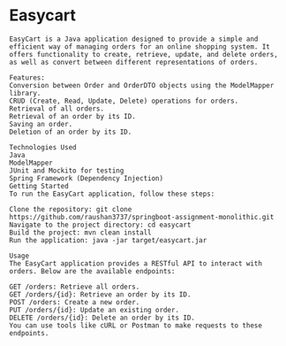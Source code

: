 # Easycart
    
    EasyCart is a Java application designed to provide a simple and efficient way of managing orders for an online shopping system. It offers functionality to create, retrieve, update, and delete orders, as well as convert between different representations of orders.
    
    Features:
    Conversion between Order and OrderDTO objects using the ModelMapper library.
    CRUD (Create, Read, Update, Delete) operations for orders.
    Retrieval of all orders.
    Retrieval of an order by its ID.
    Saving an order.
    Deletion of an order by its ID.

    Technologies Used
    Java
    ModelMapper
    JUnit and Mockito for testing
    Spring Framework (Dependency Injection)
    Getting Started
    To run the EasyCart application, follow these steps:
    
    Clone the repository: git clone https://github.com/raushan3737/springboot-assignment-monolithic.git
    Navigate to the project directory: cd easycart
    Build the project: mvn clean install
    Run the application: java -jar target/easycart.jar

    Usage
    The EasyCart application provides a RESTful API to interact with orders. Below are the available endpoints:
    
    GET /orders: Retrieve all orders.
    GET /orders/{id}: Retrieve an order by its ID.
    POST /orders: Create a new order.
    PUT /orders/{id}: Update an existing order.
    DELETE /orders/{id}: Delete an order by its ID.
    You can use tools like cURL or Postman to make requests to these endpoints.